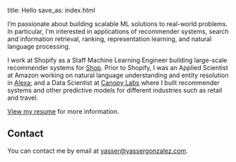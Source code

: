 title: Hello
save_as: index.html

I’m passionate about building scalable ML solutions to real-world
problems. In particular, I'm interested in applications of recommender
systems, search and information retrieval, ranking, representation
learning, and natural language processing.

I work at Shopify as a Staff Machine Learning Engineer building
large-scale recommender systems for [Shop](https://shop.app/).
Prior to Shopify, I was an Applied Scientist at Amazon working on
natural language understanding and entity resolution in
[Alexa](https://www.amazon.science/tag/alexa); and a Data Scientist at
[Canopy Labs](https://betakit.com/drop-acquires-predictive-analytics-company-canopy-labs/)
where I built recommender systems and other predictive models for
different industries such as retail and travel.

[View my resume](/resume/yasser_gonzalez.pdf) for more information.

## Contact

You can contact me by email at <yasser@yassergonzalez.com>.
